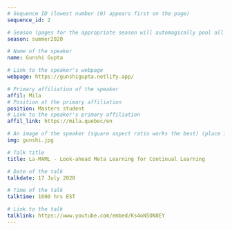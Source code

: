```yaml
---
# Sequence ID (lowest number (0) appears first on the page)
sequence_id: 2

# Season (pages for the appropriate season will automagically pool all speakers that gave a talk in the season)
season: summer2020

# Name of the speaker
name: Gunshi Gupta

# Link to the speaker's webpage
webpage: https://gunshigupta.netlify.app/

# Primary affiliation of the speaker
affil: Mila
# Position at the primary affiliation
position: Masters student
# Link to the speaker's primary affiliation
affil_link: https://mila.quebec/en

# An image of the speaker (square aspect ratio works the best) (place in the `assets/img/speakers` directory)
img: gunshi.jpg

# Talk title
title: La-MAML - Look-ahead Meta Learning for Continual Learning

# Date of the talk
talkdate: 17 July 2020

# Time of the talk
talktime: 1600 hrs EST

# Link to the talk
talklink: https://www.youtube.com/embed/Ks4oN5ON8EY
---
```


<!-- Whatever you write below will be disregarded -->
